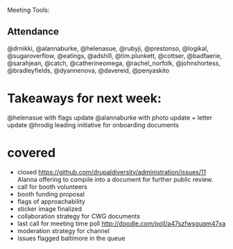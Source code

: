 Meeting Tools:

## Attendance
@drnikki, @alannaburke, @helenasue, @rubyji, @prestonso, @logikal, @sugaroverflow, @eatings, @adshill, @tim.plunkett, @cottser, @badfaerie, @sarahjean, @catch, @catherineomega, @rachel_norfolk, @johnshortess, @bradleyfields, @dyannenova, @davereid, @penyaskito



# Takeaways for next week:
@helenasue with flags update
@alannaburke with photo update + letter update
@hrodig leading initiative for onboarding documents


# covered
- closed https://github.com/drupaldiversity/administration/issues/11
Alanna offering to compile into a document for further public review.
- call for booth volunteers
- booth funding proposal
- flags of approachability
- sticker image finalized
- collaboration strategy for CWG documents
- last call for meeting time poll http://doodle.com/poll/a47szfwsguqm47xa
- moderation strategy for channel
- issues flagged baltimore in the queue
